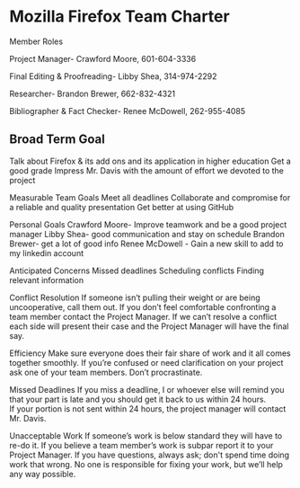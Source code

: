 # Mozilla Firefox Team Charter


Member Roles

Project Manager- Crawford Moore, 601-604-3336 

Final Editing & Proofreading- Libby Shea, 314-974-2292

Researcher- Brandon Brewer, 662-832-4321

Bibliographer & Fact Checker- Renee McDowell, 262-955-4085

## Broad Term Goal 
Talk about Firefox & its add ons and its application in higher education 
Get a good grade
Impress Mr. Davis with the amount of effort we devoted to the project

Measurable Team Goals
Meet all deadlines
Collaborate and compromise for a reliable and quality presentation 
Get better at using GitHub

Personal Goals
Crawford Moore- Improve teamwork and be a good project manager
Libby Shea- good communication and stay on schedule
Brandon Brewer- get a lot of good info
Renee McDowell - Gain a new skill to add to my linkedin account

Anticipated Concerns
Missed deadlines 
Scheduling conflicts 
Finding relevant information 

Conflict Resolution 
If someone isn’t pulling their weight or are being uncooperative, call them out.
If you don’t feel comfortable confronting a team member contact the Project Manager. 
If we can’t resolve a conflict each side will present their case and the Project Manager will have the final say. 

Efficiency
Make sure everyone does their fair share of work and it all comes together smoothly.
If you’re confused or need clarification on your project ask one of your team members.
Don’t procrastinate.

Missed Deadlines 
If you miss a deadline, I or whoever else will remind you that your part is late and you should get it back to us within 24 hours.  
If your portion is not sent within 24 hours, the project manager will contact Mr. Davis.

Unacceptable Work
If someone’s work is below standard they will have to re-do it. 
If you believe a team member’s work is subpar report it to your Project Manager.
If you have questions, always ask; don't spend time doing work that wrong.
No one is responsible for fixing your work, but we’ll help any way possible.


